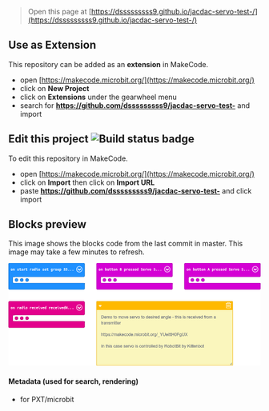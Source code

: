 
> Open this page at [https://dsssssssss9.github.io/jacdac-servo-test-/](https://dsssssssss9.github.io/jacdac-servo-test-/)

## Use as Extension

This repository can be added as an **extension** in MakeCode.

* open [https://makecode.microbit.org/](https://makecode.microbit.org/)
* click on **New Project**
* click on **Extensions** under the gearwheel menu
* search for **https://github.com/dsssssssss9/jacdac-servo-test-** and import

## Edit this project ![Build status badge](https://github.com/dsssssssss9/jacdac-servo-test-/workflows/MakeCode/badge.svg)

To edit this repository in MakeCode.

* open [https://makecode.microbit.org/](https://makecode.microbit.org/)
* click on **Import** then click on **Import URL**
* paste **https://github.com/dsssssssss9/jacdac-servo-test-** and click import

## Blocks preview

This image shows the blocks code from the last commit in master.
This image may take a few minutes to refresh.

![A rendered view of the blocks](https://github.com/dsssssssss9/jacdac-servo-test-/raw/master/.github/makecode/blocks.png)

#### Metadata (used for search, rendering)

* for PXT/microbit
<script src="https://makecode.com/gh-pages-embed.js"></script><script>makeCodeRender("{{ site.makecode.home_url }}", "{{ site.github.owner_name }}/{{ site.github.repository_name }}");</script>
